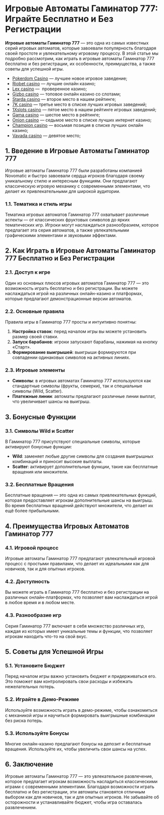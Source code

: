 # Игровые Автоматы Гаминатор 777: Играйте Бесплатно и Без Регистрации

**Игровые автоматы Гаминатор 777** — это одна из самых известных серий игровых автоматов, которые завоевали популярность благодаря своей простоте и увлекательному игровому процессу. В этой статье мы подробно рассмотрим, как играть в игровые автоматы Гаминатор 777 бесплатно и без регистрации, их особенности, преимущества, а также советы для успешной игры.

* [Pokerdom Casino](https://brandplay.link/FwVc4f) — лучшее новое игровое заведение;
* [Riobet casino](https://brandplay.link/TnjsxFvH) — лучшие онлайн казино;
* [Lex casino](https://brandplay.link/VMqNXPFs) —  проверенное казино;
* [Gizbo casino](https://brandplay.link/rvzLrVLp) — топовое онлайн казино со слотами;
* [Starda casino](https://brandplay.link/HDcDrxLk) — второе место в нашем рейтинге;
* [7K casino](https://brandplay.link/dd46bNgD) — третье место в списке лучших игровых заведений;
* [1Xslots casino](https://brandplay.link/J2ZbqMPZ) — пятое место в нашем рейтинге игровых заведений;
* [Gama casino](https://brandplay.link/RD52jZbL) — шестое место в рейтинге;
* [Onion casino](https://brandplay.link/8LcS6Djb) — седьмое место в списке лучших интернет казино;
* [Champion casino](https://temon-gter.cfd/go/9n8?p56190p303844p3509t17502) — восьмая позиция в списке лучших онлайн казино;
* [Vavada casino](https://vavadapartner.pro/?promo=75590753-cc8b-4c4a-8d71-99b7a2293439-jud\&target=register) — девятое место;

## 1. Введение в Игровые Автоматы Гаминатор 777

Игровые автоматы Гаминатор 777 были разработаны компанией Novomatic и быстро завоевали сердца игроков благодаря своему уникальному стилю и интересным функциям. Они предлагают классическую игровую механику с современными элементами, что делает их привлекательными для широкой аудитории.

### 1.1. Тематика и стиль игры

Тематика игровых автоматов Гаминатор 777 охватывает различные аспекты — от классических фруктовых символов до ярких тематических игр. Игроки могут наслаждаться разнообразием, которое предлагает эта серия автоматов, а также увлекательными графическими элементами и звуковыми эффектами.

## 2. Как Играть в Игровые Автоматы Гаминатор 777 Бесплатно и Без Регистрации

### 2.1. Доступ к игре

Один из основных плюсов игровых автоматов Гаминатор 777 — это возможность играть бесплатно и без регистрации. Вы можете наслаждаться игрой на различных онлайн-казино и платформах, которые предлагают демонстрационные версии автоматов.

### 2.2. Основные правила

Правила игры в Гаминатор 777 просты и интуитивно понятны:

1. **Настройка ставок**: перед началом игры вы можете установить размер своей ставки.
2. **Запуск барабанов**: игроки запускают барабаны, нажимая на кнопку «Старт».
3. **Формирование выигрышей**: выигрыши формируются при совпадении одинаковых символов на активных линиях.

### 2.3. Игровые элементы

* **Символы**: в игровых автоматах Гаминатор 777 используются как стандартные символы (фрукты, семерки), так и специальные символы (Wild, Scatter).
* **Платежные линии**: автоматы предлагают различные линии выплат, что увеличивает шансы на выигрыш.

## 3. Бонусные Функции

### 3.1. Символы Wild и Scatter

В Гаминатор 777 присутствуют специальные символы, которые активируют бонусные функции:

* **Wild**: заменяет любые другие символы для создания выигрышных комбинаций и приносит высокие выплаты.
* **Scatter**: активирует дополнительные функции, такие как бесплатные вращения или множители.

### 3.2. Бесплатные Вращения

Бесплатные вращения — это одна из самых привлекательных функций, которая предоставляет игрокам дополнительные шансы на выигрыш. Во время бесплатных вращений действуют множители, что делает их ещё более прибыльными.

## 4. Преимущества Игровых Автоматов Гаминатор 777

### 4.1. Игровой процесс

Игровые автоматы Гаминатор 777 предлагают увлекательный игровой процесс с простыми правилами, что делает их идеальными как для новичков, так и для опытных игроков.

### 4.2. Доступность

Вы можете играть в Гаминатор 777 бесплатно и без регистрации на различных онлайн-платформах, что позволяет вам наслаждаться игрой в любое время и в любом месте.

### 4.3. Разнообразие игр

Серия Гаминатор 777 включает в себя множество различных игр, каждая из которых имеет уникальные темы и функции, что позволяет игрокам находить что-то на свой вкус.

## 5. Советы для Успешной Игры

### 5.1. Установите Бюджет

Перед началом игры важно установить бюджет и придерживаться его. Это поможет вам контролировать свои расходы и избежать нежелательных потерь.

### 5.2. Играйте в Демо-Режиме

Используйте возможность играть в демо-режиме, чтобы ознакомиться с механикой игры и научиться формировать выигрышные комбинации без риска потерь.

### 5.3. Используйте Бонусы

Многие онлайн-казино предлагают бонусы на депозит и бесплатные вращения. Используйте их, чтобы увеличить свои шансы на успех.

## 6. Заключение

Игровые автоматы Гаминатор 777 — это увлекательное развлечение, которое предлагает игрокам возможность насладиться классическими играми с современными элементами. Благодаря возможности играть бесплатно и без регистрации, эти автоматы становятся отличным выбором как для новичков, так и для опытных игроков. Не забывайте об осторожности и устанавливайте бюджет, чтобы игра оставалась развлечением.
